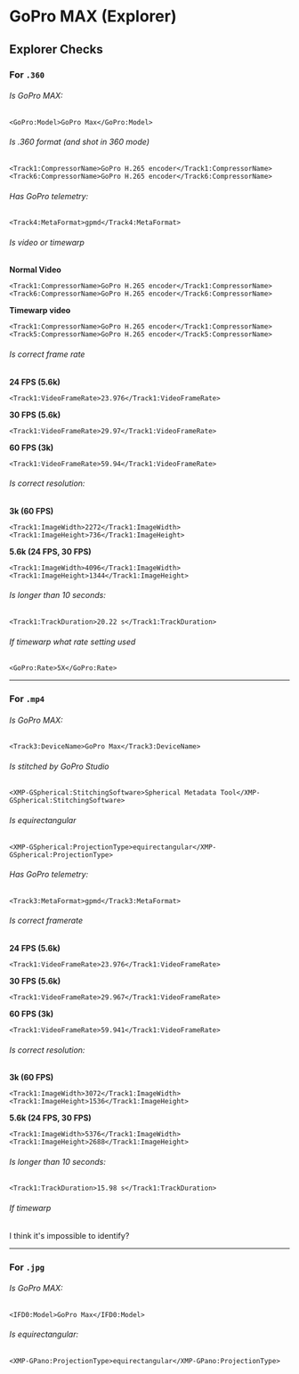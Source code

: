 # GoPro MAX (Explorer)

## Explorer Checks

### For `.360`

###### Is GoPro MAX:

```
<GoPro:Model>GoPro Max</GoPro:Model>
```

###### Is .360 format (and shot in 360 mode)

```
<Track1:CompressorName>GoPro H.265 encoder</Track1:CompressorName>
<Track6:CompressorName>GoPro H.265 encoder</Track6:CompressorName>
```

###### Has GoPro telemetry:

```
<Track4:MetaFormat>gpmd</Track4:MetaFormat>
```

###### Is video or timewarp

**Normal Video**

```
<Track1:CompressorName>GoPro H.265 encoder</Track1:CompressorName>
<Track6:CompressorName>GoPro H.265 encoder</Track6:CompressorName>
```

**Timewarp video**

```
<Track1:CompressorName>GoPro H.265 encoder</Track1:CompressorName>
<Track5:CompressorName>GoPro H.265 encoder</Track5:CompressorName>
```

###### Is correct frame rate

**24 FPS (5.6k)**

```
<Track1:VideoFrameRate>23.976</Track1:VideoFrameRate>
```

**30 FPS (5.6k)**

```
<Track1:VideoFrameRate>29.97</Track1:VideoFrameRate>
```

**60 FPS (3k)**

```
<Track1:VideoFrameRate>59.94</Track1:VideoFrameRate>
```

###### Is correct resolution:

**3k (60 FPS)**

```
<Track1:ImageWidth>2272</Track1:ImageWidth>
<Track1:ImageHeight>736</Track1:ImageHeight>
```

**5.6k (24 FPS, 30 FPS)**

```
<Track1:ImageWidth>4096</Track1:ImageWidth>
<Track1:ImageHeight>1344</Track1:ImageHeight>
```

###### Is longer than 10 seconds:

```
<Track1:TrackDuration>20.22 s</Track1:TrackDuration>
```

###### If timewarp what rate setting used

```
<GoPro:Rate>5X</GoPro:Rate>
```

---

### For `.mp4`

###### Is GoPro MAX:

```
<Track3:DeviceName>GoPro Max</Track3:DeviceName>
```

###### Is stitched by GoPro Studio

```
<XMP-GSpherical:StitchingSoftware>Spherical Metadata Tool</XMP-GSpherical:StitchingSoftware>
```

###### Is equirectangular 

```
<XMP-GSpherical:ProjectionType>equirectangular</XMP-GSpherical:ProjectionType>
```

###### Has GoPro telemetry:

```
<Track3:MetaFormat>gpmd</Track3:MetaFormat>
```

###### Is correct framerate

**24 FPS (5.6k)**

```
<Track1:VideoFrameRate>23.976</Track1:VideoFrameRate>
```

**30 FPS (5.6k)**

```
<Track1:VideoFrameRate>29.967</Track1:VideoFrameRate>
```

**60 FPS (3k)**

```
<Track1:VideoFrameRate>59.941</Track1:VideoFrameRate>
```

###### Is correct resolution:

**3k (60 FPS)**

```
<Track1:ImageWidth>3072</Track1:ImageWidth>
<Track1:ImageHeight>1536</Track1:ImageHeight>
```

**5.6k (24 FPS, 30 FPS)**

```
<Track1:ImageWidth>5376</Track1:ImageWidth>
<Track1:ImageHeight>2688</Track1:ImageHeight>
```

###### Is longer than 10 seconds:

```
<Track1:TrackDuration>15.98 s</Track1:TrackDuration>
```

###### If timewarp

I think it's impossible to identify?

---

### For `.jpg`

###### Is GoPro MAX:

```
<IFD0:Model>GoPro Max</IFD0:Model>
```

###### Is equirectangular:

```
<XMP-GPano:ProjectionType>equirectangular</XMP-GPano:ProjectionType>
```